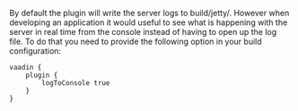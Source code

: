 By default the plugin will write the server logs to build/jetty/. However when developing an application it would useful to see what is happening with the server in real time from the console instead of having to open up the log file. To do that you need to provide the following option in your build configuration:

```
vaadin {
    plugin {
        logToConsole true
    }
}
```